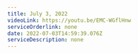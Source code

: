 ```yaml
---
title: July 3, 2022
videoLink: https://youtu.be/EMC-WGflHnw
serviceOrderlink: none
date: 2022-07-03T14:59:39.076Z
serviceDescription: none
---
```

